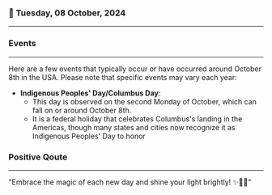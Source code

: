 ### 📅 Tuesday, 08 October, 2024
------
### Events
------
Here are a few events that typically occur or have occurred around October 8th in the USA. Please note that specific events may vary each year:

- **Indigenous Peoples' Day/Columbus Day**: 
  - This day is observed on the second Monday of October, which can fall on or around October 8th. 
  - It is a federal holiday that celebrates Columbus's landing in the Americas, though many states and cities now recognize it as Indigenous Peoples' Day to honor
### Positive Qoute
------
"Embrace the magic of each new day and shine your light brightly! ✨🌟😊"
